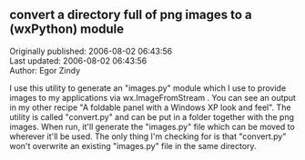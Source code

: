 ## convert a directory full of png images to a (wxPython) module  
Originally published: 2006-08-02 06:43:56  
Last updated: 2006-08-02 06:43:56  
Author: Egor Zindy  
  
I use this utility to generate an "images.py" module which I use to provide images to my applications via wx.ImageFromStream . You can see an output in my other recipe "A foldable panel with a Windows XP look and feel". The utility is called "convert.py" and can be put in a folder together with the png images. When run, it'll generate the "images.py" file which can be moved to wherever it'll be used. The only thing I'm checking for is that "convert.py" won't overwrite an existing "images.py" file in the same directory.